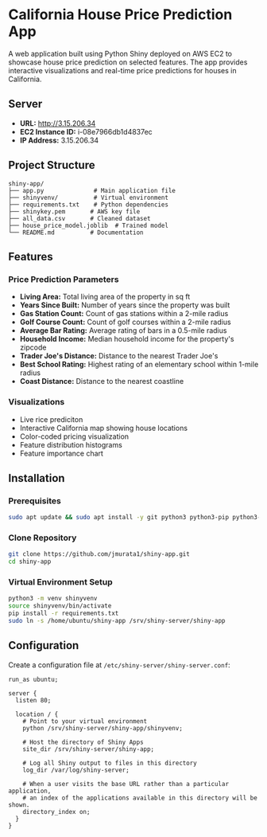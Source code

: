# California House Price Prediction App

A web application built using Python Shiny deployed on AWS EC2 to showcase house price prediction on selected features. The app provides interactive visualizations and real-time price predictions for houses in California.

## Server
- **URL:** http://3.15.206.34
- **EC2 Instance ID:** i-08e7966db1d4837ec
- **IP Address:** 3.15.206.34

## Project Structure
```
shiny-app/
├── app.py              # Main application file
├── shinyvenv/          # Virtual environment
├── requirements.txt    # Python dependencies
├── shinykey.pem       # AWS key file
├── all_data.csv       # Cleaned dataset
├── house_price_model.joblib  # Trained model
└── README.md          # Documentation
```

## Features

### Price Prediction Parameters
- **Living Area:** Total living area of the property in sq ft
- **Years Since Built:** Number of years since the property was built
- **Gas Station Count:** Count of gas stations within a 2-mile radius
- **Golf Course Count:** Count of golf courses within a 2-mile radius
- **Average Bar Rating:** Average rating of bars in a 0.5-mile radius
- **Household Income:** Median household income for the property's zipcode
- **Trader Joe's Distance:** Distance to the nearest Trader Joe's
- **Best School Rating:** Highest rating of an elementary school within 1-mile radius
- **Coast Distance:** Distance to the nearest coastline

### Visualizations
- Live rice prediciton
- Interactive California map showing house locations
- Color-coded pricing visualization
- Feature distribution histograms
- Feature importance chart

## Installation

### Prerequisites
```bash
sudo apt update && sudo apt install -y git python3 python3-pip python3-venv
```

### Clone Repository
```bash
git clone https://github.com/jmurata1/shiny-app.git
cd shiny-app
```

### Virtual Environment Setup
```bash
python3 -m venv shinyvenv
source shinyvenv/bin/activate
pip install -r requirements.txt
sudo ln -s /home/ubuntu/shiny-app /srv/shiny-server/shiny-app
```

## Configuration

Create a configuration file at `/etc/shiny-server/shiny-server.conf`:

```nginx
run_as ubuntu;

server {
  listen 80;

  location / {
    # Point to your virtual environment
    python /srv/shiny-server/shiny-app/shinyvenv;
    
    # Host the directory of Shiny Apps
    site_dir /srv/shiny-server/shiny-app;
    
    # Log all Shiny output to files in this directory
    log_dir /var/log/shiny-server;
    
    # When a user visits the base URL rather than a particular application,
    # an index of the applications available in this directory will be shown.
    directory_index on;
  }
}
```